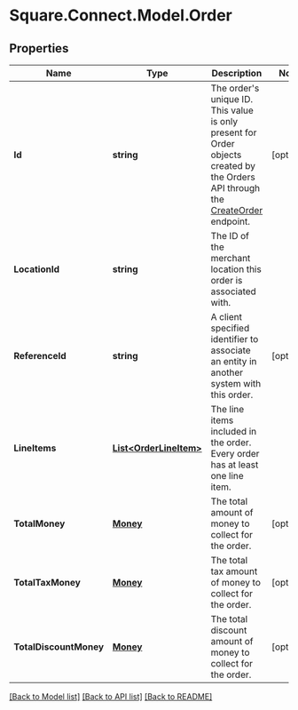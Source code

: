 # Square.Connect.Model.Order
## Properties

Name | Type | Description | Notes
------------ | ------------- | ------------- | -------------
**Id** | **string** | The order&#39;s unique ID.  This value is only present for Order objects created by the Orders API through the [CreateOrder](#endpoint-createorder) endpoint. | [optional] 
**LocationId** | **string** | The ID of the merchant location this order is associated with. | 
**ReferenceId** | **string** | A client specified identifier to associate an entity in another system with this order. | [optional] 
**LineItems** | [**List&lt;OrderLineItem&gt;**](OrderLineItem.md) | The line items included in the order. Every order has at least one line item. | 
**TotalMoney** | [**Money**](Money.md) | The total amount of money to collect for the order. | [optional] 
**TotalTaxMoney** | [**Money**](Money.md) | The total tax amount of money to collect for the order. | [optional] 
**TotalDiscountMoney** | [**Money**](Money.md) | The total discount amount of money to collect for the order. | [optional] 



[[Back to Model list]](../README.md#documentation-for-models) [[Back to API list]](../README.md#documentation-for-api-endpoints) [[Back to README]](../README.md)

